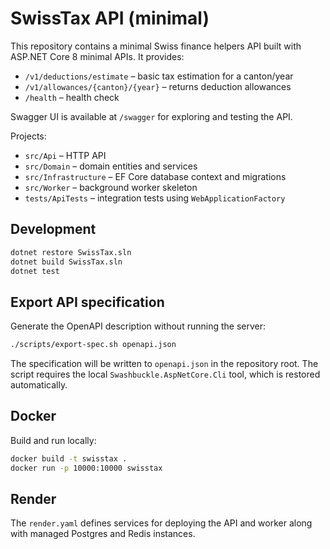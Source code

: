 # SwissTax API (minimal)

This repository contains a minimal Swiss finance helpers API built with ASP.NET Core 8 minimal APIs. It provides:

- `/v1/deductions/estimate` – basic tax estimation for a canton/year
- `/v1/allowances/{canton}/{year}` – returns deduction allowances
- `/health` – health check

Swagger UI is available at `/swagger` for exploring and testing the API.

Projects:
- `src/Api` – HTTP API
- `src/Domain` – domain entities and services
- `src/Infrastructure` – EF Core database context and migrations
- `src/Worker` – background worker skeleton
- `tests/ApiTests` – integration tests using `WebApplicationFactory`

## Development

```bash
dotnet restore SwissTax.sln
dotnet build SwissTax.sln
dotnet test
```

## Export API specification

Generate the OpenAPI description without running the server:

```bash
./scripts/export-spec.sh openapi.json
```

The specification will be written to `openapi.json` in the repository root. The script requires the local `Swashbuckle.AspNetCore.Cli` tool, which is restored automatically.

## Docker

Build and run locally:

```bash
docker build -t swisstax .
docker run -p 10000:10000 swisstax
```

## Render

The `render.yaml` defines services for deploying the API and worker along with managed Postgres and Redis instances.
